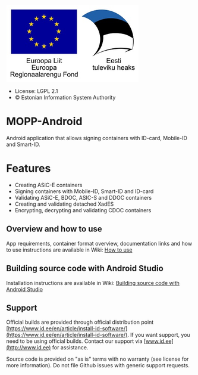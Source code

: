 ![EU Regional Development Fund](docs/images/EL_Regionaalarengu_Fond_horisontaalne-vaike.jpg)

* License: LGPL 2.1
* &copy; Estonian Information System Authority

# MOPP-Android

Android application that allows signing containers with ID-card, Mobile-ID and Smart-ID.

# Features
* Creating ASiC-E containers
* Signing containers with Mobile-ID, Smart-ID and ID-card
* Validating ASiC-E, BDOC, ASIC-S and DDOC containers
* Creating and validating detached XadES
* Encrypting, decrypting and validating CDOC containers

## Overview and how to use
App requirements, container format overview, documentation links and how to use instructions are available in Wiki: [How to use](https://github.com/open-eid/MOPP-Android/wiki/How-to-use)

## Building source code with Android Studio
Installation instructions are available in Wiki: 
[Building source code with Android Studio](https://github.com/open-eid/MOPP-Android/wiki/Building-source-code-with-Android-Studio)

## Support
Official builds are provided through official distribution point [https://www.id.ee/en/article/install-id-software/](https://www.id.ee/en/article/install-id-software/). If you want support, you need to be using official builds. Contact our support via [www.id.ee](http://www.id.ee) for assistance.

Source code is provided on "as is" terms with no warranty (see license for more information). Do not file Github issues with generic support requests.
